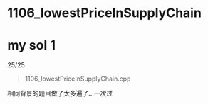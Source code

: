 # 1106_lowestPriceInSupplyChain

# my sol 1

25/25

> 1106_lowestPriceInSupplyChain.cpp

相同背景的题目做了太多遍了...一次过